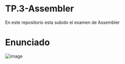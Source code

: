 # TP.3-Assembler
En este repositorio esta subido el examen de Assembler
# Enunciado
  ![image](https://github.com/user-superb/TP.3-Assembler/assets/108239334/b4efa213-d185-40ab-977a-457660893029)

